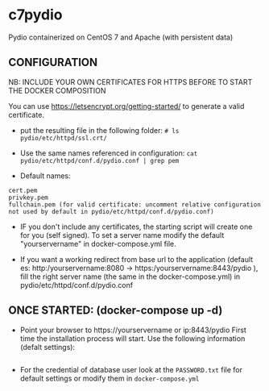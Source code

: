 # c7pydio
Pydio containerized on CentOS 7 and Apache (with persistent data)

## CONFIGURATION

NB: INCLUDE YOUR OWN CERTIFICATES FOR HTTPS BEFORE TO START THE DOCKER COMPOSITION

You can use https://letsencrypt.org/getting-started/ to generate a valid certificate.
- put the resulting file in the following folder:
``` # ls pydio/etc/httpd/ssl.crt/ ```

- Use the same names referenced in configuration:
``` cat pydio/etc/httpd/conf.d/pydio.conf | grep pem ```

- Default names:
```
cert.pem
privkey.pem
fullchain.pem (for valid certificate: uncomment relative configuration not used by default in pydio/etc/httpd/conf.d/pydio.conf) 
```

- IF you don't include any certificates, the starting script will create one for you (self signed).
To set a server name modify the default "yourservername" in docker-compose.yml file.

- If you want a working redirect from base url to the application (default es: http:/yourservername:8080 -> https:/yourservername:8443/pydio ), fill the right server name (the same in the docker-compose.yml) in pydio/etc/httpd/conf.d/pydio.conf

## ONCE STARTED: (docker-compose up -d)

- Point your browser to https://yourservername or ip:8443/pydio
First time the installation process will start. Use the following information (defalt settings):
```
```
- For the credential of database user look at the ``` PASSWORD.txt ``` file for default settings or modify them in ``` docker-compose.yml ```
